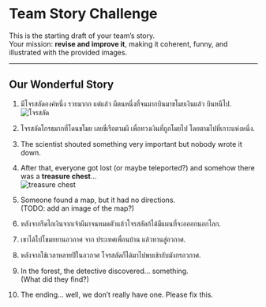 # Team Story Challenge

This is the starting draft of your team’s story.  
Your mission: **revise and improve it**, making it coherent, funny, and illustrated with the provided images.

---

## Our Wonderful Story

1. มีโจรสลัดองค์หนึ่ง รวยมากก แต่แล้ว ผีตนหนึ่งที่จนมากบินมาขโมยเงินแล้ว บินหนีไป.  
   ![โจรสลัด](/GitForTeamStory/img/pirate.png)

2. โจรสลัดโกรธมากที่โดนขโมย เลยขี่เรือตามผี เพื่อทวงเงินที่ถูกโมยไป โดยตามไปที่เกาะแห่งหนึ่ง.
   

3. The scientist shouted something very important but nobody wrote it down.  

4. After that, everyone got lost (or maybe teleported?) and somehow there was a **treasure chest**…  
   ![treasure chest](img2.png)

5. Someone found a map, but it had no directions.  
   (TODO: add an image of the map?)  

6. หลังจากรีดไถเงินจากเจ้าผีมาจนหมดตัวแล้วโจรสลัดก้ได้มีแผนที่จะอออกนอกโลก.

7. เขาได้ไปโขมยยานอวกาศ จาก ประเทศเพื่อนบ้าน แล้วทานสู่อวกาศ.

8. หลังจากใช้เวลาหลายปีในอวกาศ โจรสลัดก็ได้มาไปพบเช้ากับมังกรอวกาศ. 

9. In the forest, the detective discovered… something.  
   (What did they find?)  

10. The ending… well, we don’t really have one. Please fix this.
